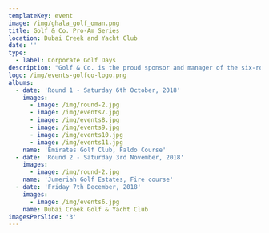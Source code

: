 ```yaml
---
templateKey: event
image: /img/ghala_golf_oman.png
title: Golf & Co. Pro-Am Series
location: Dubai Creek and Yacht Club
date: ''
type:
  - label: Corporate Golf Days
description: "Golf & Co. is the proud sponsor and manager of the six-round Pro-Am series, an established and highly popular member event held at Dubai’s most outstanding golf courses. The recent addition of Jumeirah Golf Estates has cemented the series’ reputation as a flagship event in the UAE golfing community. Each event offers a cash purse for all competing UAE professionals while giving members the unique experience of playing with a PGA trained professional.\_\n\nThe Format\n• 24 Teams of 4 (1 professional in each event) • 96 players • 480 players throughout the series• Better ball, 2 scores to count • Afternoon shotgun start"
logo: /img/events-golfco-logo.png
albums:
  - date: 'Round 1 - Saturday 6th October, 2018'
    images:
      - image: /img/round-2.jpg
      - image: /img/events7.jpg
      - image: /img/events8.jpg
      - image: /img/events9.jpg
      - image: /img/events10.jpg
      - image: /img/events11.jpg
    name: 'Emirates Golf Club, Faldo Course'
  - date: 'Round 2 - Saturday 3rd November, 2018'
    images:
      - image: /img/round-2.jpg
    name: 'Jumeriah Golf Estates, Fire course'
  - date: 'Friday 7th December, 2018'
    images:
      - image: /img/events6.jpg
    name: Dubai Creek Golf & Yacht Club
imagesPerSlide: '3'
---
```


